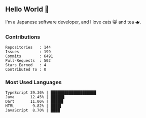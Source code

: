 ## Hello World 👋

I'm a Japanese software developer, and I love cats 😺 and tea 🫖.

### Contributions

    Repositories   : 144
    Issues         : 199
    Commits        : 6491
    Pull-Requests  : 502
    Stars Earned   : 4
    Contributed To : 0

### Most Used Languages

    TypeScript 39.36% | ████████████████████
    Java       12.45% | ██████
    Dart       11.06% | █████▌
    HTML        9.82% | ████▌
    JavaScript  8.70% | ████
